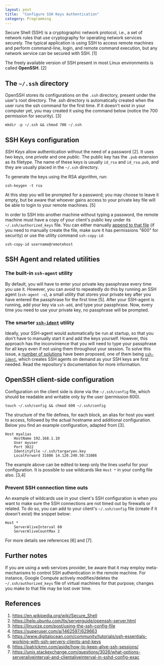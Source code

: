 ```yaml
---
layout: post
title:  "Configure SSH Keys Authentication"
category: Programming
---
```


Secure Shell (SSH) is a cryptographic network protocol, i.e., a set of network rules that use cryptography for operating network services securely. The typical application is using SSH to access remote machines and perform command-line, login, and remote command execution, but any network service can be secured with SSH. [1]

The freely available version of SSH present in most Linux environments is called **OpenSSH**. [2]


## The `~/.ssh` directory

OpenSSH stores its configurations on the `.ssh` directory, present under the user's root directory. The .ssh directory is automatically created when the user runs the ssh command for the first time. If it doesn't exist in your computer yet, you may created it using the command below (notice the 700 permission for security). [3]

```console
mkdir -p ~/.ssh && chmod 700 ~/.ssh
```

## SSH Keys configuration

*SSH Keys* allow authentication without the need of a password [2]. It uses two keys, one *private* and one *public*. The public key has the `.pub` extension as its filetype. The name of these keys is usually `id_rsa` and `id_rsa.pub`, and they are usually placed in the `~/.ssh` directory.

To generate the keys using the RSA algorithm, run:
```console
ssh-keygen -t rsa
```
At this step you will be prompted for a password; you may choose to leave it empty, but be aware that whoever gains access to your private key file will be able to login to your remote machines. [5]

In order to SSH into another machine without typing a password, the remote machine must have a copy of your client's public key under its `~/.ssh/authorized_keys` file. You can either manually [append to that file](https://www.digitalocean.com/community/tutorials/ssh-essentials-working-with-ssh-servers-clients-and-keys#copying-your-public-ssh-key-to-a-server-without-ssh-copy-id) (if you need to manually create the file, make sure it has permissions "600" for security) or use the utility command `ssh-copy-id`:
```console
ssh-copy-id username@remotehost
```

## SSH Agent and related utilities

### The built-in `ssh-agent` utility

By default, you will have to enter your private key passphrase every time you use it. However, you can avoid to repeatedly do this by running an SSH agent (`ssh-agent -s`), a small utility that stores your private key after you have entered the passphrase for the first time [5]. After your SSH-agent is running, add your key via `ssh-add`, and type your passphrase. Now, every time you need to use your private key, no passphrase will be prompted.

### The smarter [`ssh-ident`](https://github.com/ccontavalli/ssh-ident) utility

Ideally, your SSH-agent would automatically be run at startup, so that you don't have to manually start it and add the keys yourself. However, this approach has the inconvinience that you will need to type your passphrase for all keys even if not using them throughout your session. To solve this issue, a [number of solutions](https://unix.stackexchange.com/a/90869/173702) have been proposed, one of them being [`ssh-ident`](https://github.com/ccontavalli/ssh-ident), which creates SSH agents on demand as your SSH keys are first needed. Read the repository's documentation for more information.


## OpenSSH client-side configuration

Configuration on the client side is done via the `~/.ssh/config` file, which should be readable and writable only by the user (permission 600).

```console
touch ~/.ssh/config && chmod 600 ~/.ssh/config
```

The structure of the file defines, for each block, an alias for host you want to access, followed by the actual hostname and additional configuration. Below you find an example configuration, adapted from [3].

```
Host myalias
    HostName 192.168.1.10
    User myuser
    Port 3022
    IdentityFile ~/.ssh/targaryen.key
    LocalForward 31086 14.120.240.50:31086
```

The example above can be edited to keep only the lines useful for your configuration. It is possible to use wildcards like `Host *` in your config file also. [3,4]


### Prevent SSH connection time outs

An example of wildcards use in your client's SSH configuration is when you want to make sure the SSH connections are not timed out by firewalls or related. To do so, you can add to your client's `~/.ssh/config` file (create if it doesn't exist) the snippet below:
```
Host *
    ServerAliveInterval 60
    ServerAliveCountMax 2
```
For more details see references [6] and [7].


## Further notes

If you are using a web services provider, be aware that it may employ meta-mechanisms to control SSH authentication in the remote machine. For instance, Google Compute actively modifies/deletes the `~/.ssh/authorized_keys` file of virtual machines for that purpose; changes you make to that file may be lost over time.


## References

1. https://en.wikipedia.org/wiki/Secure_Shell
2. https://help.ubuntu.com/lts/serverguide/openssh-server.html
3. https://linuxize.com/post/using-the-ssh-config-file
4. https://superuser.com/a/1462597/629663
5. https://www.digitalocean.com/community/tutorials/ssh-essentials-working-with-ssh-servers-clients-and-keys
6. https://patrickmn.com/aside/how-to-keep-alive-ssh-sessions/
7. https://unix.stackexchange.com/questions/3026/what-options-serveraliveinterval-and-clientaliveinterval-in-sshd-config-exac

